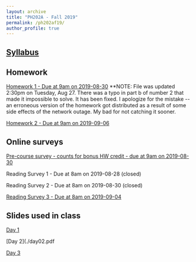 ```yaml
---
layout: archive
title: "PH202A - Fall 2019"
permalink: /ph202af19/
author_profile: true
---
```


## [Syllabus](./ph202af19syllabus.pdf)

## Homework
[Homework 1 - Due at 9am on 2019-08-30](./hw1.pdf) **NOTE: File was updated 2:30pm on Tuesday, Aug 27. There was a typo in part b of number 2 that made it impossible to solve. It has been fixed. I apologize for the mistake -- an erroneous version of the homework got distributed as a result of some side effects of the network outage. My bad for not catching it sooner. 

[Homework 2 - Due at 9am on 2019-09-06](./hw2.pdf)

## Online surveys
[Pre-course survey - counts for bonus HW credit - due at 9am on 2019-08-30](https://forms.gle/4PSzeyWNEKecNvv78)

Reading Survey 1 - Due at 8am on 2019-08-28 (closed)<!--(https://forms.gle/YQwqmaqoAhBCXS1F7)-->

Reading Survey 2 - Due at 8am on 2019-08-30 (closed) <!--(https://forms.gle/bPBNDs6RrdZ585Qj6)-->

[Reading Survey 3 - Due at 8am on 2019-09-04](https://forms.gle/8M1EqzzHZ9Z5FJ896)

## Slides used in class

[Day 1](./day01.pdf)

[Day 2](./day02.pdf

[Day 3](./day03.pdf)

